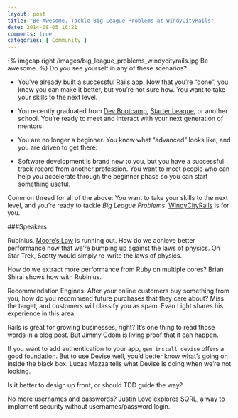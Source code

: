 ```yaml
---
layout: post
title: "Be Awesome. Tackle Big League Problems at WindyCityRails"
date: 2014-08-05 16:21
comments: true
categories: [ Community ]
---
```

{% imgcap right /images/big_league_problems_windycityrails.jpg Be awesome. %}
Do you see yourself in any of these scenarios?

* You’ve already built a successful Rails app. Now that you’re “done”, you know you can make it better, but you’re not sure how. You want to take your skills to the next level.

* You recently graduated from [Dev Bootcamp](http://devbootcamp.com), [Starter League](http://thestarterleague.com), or another school. You’re ready to meet and interact with your next generation of mentors.

* You are no longer a beginner. You know what “advanced” looks like, and you are driven to get there.

* Software development is brand new to you, but you have a successful track record from another profession. You want to meet people who can help you accelerate through the beginner phase so you can start something useful.

Common thread for all of the above: You want to take your skills to the next level, and you’re ready to tackle _Big League Problems_. [WindyCityRails](http://windycityrails.org) is for you.
<!--more-->
###Speakers

Rubinius. [Moore’s Law]() is running out. How do we achieve better performance now that we’re bumping up against the laws of physics. On Star Trek, Scotty would simply re-write the laws of physics. 

How do we extract more performance from Ruby on multiple cores? Brian Shirai shows how with Rubinius.

Recommendation Engines. After your online customers buy something from you, how do you recommend future purchases that they care about? Miss the target, and customers will classify you as spam. Evan Light shares his experience in this area.

Rails is great for growing businesses, right? It’s one thing to read those words in a blog post. But Jimmy Odom is living proof that it can happen.

If you want to add authentication to your app, `gem install devise` offers a good foundation. But to use Devise well, you’d better know what’s going on inside the black box. Lucas Mazza tells what Devise is doing when we’re not looking.

Is it better to design up front, or should TDD guide the way?

No more usernames and passwords? Justin Love explores SQRL, a way to implement security without usernames/password login.
